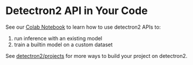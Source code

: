 # Detectron2 API in Your Code

See our [Colab Notebook](https://colab.research.google.com/drive/16jcaJoc6bCFAQ96jDe2HwtXj7BMD\_-m5) to learn how to use detectron2 APIs to:

1. run inference with an existing model
2. train a builtin model on a custom dataset

See [detectron2/projects](https://github.com/facebookresearch/detectron2/tree/main/projects) for more ways to build your project on detectron2.
